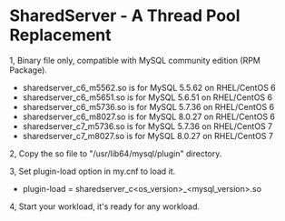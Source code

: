 # SharedServer - A Thread Pool Replacement

1, Binary file only, compatible with MySQL community edition (RPM Package).

- sharedserver_c6_m5562.so is for MySQL 5.5.62 on RHEL/CentOS 6
- sharedserver_c6_m5651.so is for MySQL 5.6.51 on RHEL/CentOS 6
- sharedserver_c6_m5736.so is for MySQL 5.7.36 on RHEL/CentOS 6
- sharedserver_c6_m8027.so is for MySQL 8.0.27 on RHEL/CentOS 6
- sharedserver_c7_m5736.so is for MySQL 5.7.36 on RHEL/CentOS 7
- sharedserver_c7_m8027.so is for MySQL 8.0.27 on RHEL/CentOS 7

2, Copy the so file to "/usr/lib64/mysql/plugin" directory.

3, Set plugin-load option in my.cnf to load it.

- plugin-load = sharedserver_c<os_version>_<mysql_version>.so

4, Start your workload, it's ready for any workload.
